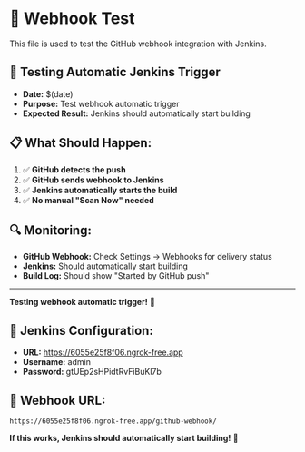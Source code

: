 # 🧪 Webhook Test

This file is used to test the GitHub webhook integration with Jenkins.

## 🚀 Testing Automatic Jenkins Trigger

- **Date:** $(date)
- **Purpose:** Test webhook automatic trigger
- **Expected Result:** Jenkins should automatically start building

## 📋 What Should Happen:

1. ✅ **GitHub detects the push**
2. ✅ **GitHub sends webhook to Jenkins**
3. ✅ **Jenkins automatically starts the build**
4. ✅ **No manual "Scan Now" needed**

## 🔍 Monitoring:

- **GitHub Webhook:** Check Settings → Webhooks for delivery status
- **Jenkins:** Should automatically start building
- **Build Log:** Should show "Started by GitHub push"

---

**Testing webhook automatic trigger!** 🎉

## 🔧 Jenkins Configuration:

- **URL:** https://6055e25f8f06.ngrok-free.app
- **Username:** admin
- **Password:** gtUEp2sHPidtRvFiBuKl7b

## 📝 Webhook URL:
```
https://6055e25f8f06.ngrok-free.app/github-webhook/
```

**If this works, Jenkins should automatically start building!** 🚀 